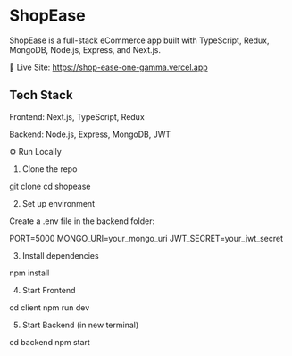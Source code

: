  # ShopEase

ShopEase is a full-stack eCommerce app built with TypeScript, Redux, MongoDB, Node.js, Express, and Next.js.

🔗 Live Site: https://shop-ease-one-gamma.vercel.app

## Tech Stack

Frontend: Next.js, TypeScript, Redux

Backend: Node.js, Express, MongoDB, JWT

⚙️ Run Locally

1. Clone the repo

git clone <repo-url>
cd shopease


2. Set up environment

Create a .env file in the backend folder:

PORT=5000
MONGO_URI=your_mongo_uri
JWT_SECRET=your_jwt_secret


3. Install dependencies

npm install


4. Start Frontend

cd client
npm run dev


5. Start Backend (in new terminal)

cd backend
npm start


